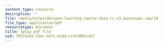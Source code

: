 ```yaml
---
content_type: resource
description: ''
file: /media/https%3A/open-learning-course-data-rc.s3.amazonaws.com/18-03sc-differential-equations-fall-2011/7057a19232ecae7cecb4cc474001c427_uNOyxQwIV8o.pdf
file_type: application/pdf
resourcetype: Document
title: 3play pdf file
uid: 7057a192-32ec-ae7c-ecb4-cc474001c427
---
```

